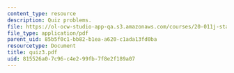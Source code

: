 ```yaml
---
content_type: resource
description: Quiz problems.
file: https://ol-ocw-studio-app-qa.s3.amazonaws.com/courses/20-011j-statistical-thermodynamics-of-biomolecular-systems-be-011j-spring-2004/815526a07c96c4e299fb7f8e2f189a07_quiz3.pdf
file_type: application/pdf
parent_uid: 85b5f0c1-bb82-b1ea-a620-c1ada13fd0ba
resourcetype: Document
title: quiz3.pdf
uid: 815526a0-7c96-c4e2-99fb-7f8e2f189a07
---
```

